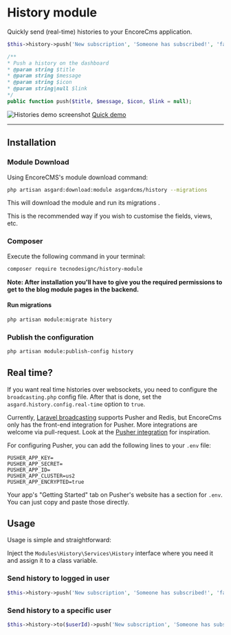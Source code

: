 # History module

Quickly send (real-time) histories to your EncoreCms application.


  ``` php
  $this->history->push('New subscription', 'Someone has subscribed!', 'fa fa-hand-peace-o text-green', route('admin.user.user.index'));
  ```

  ``` php
 /**
  * Push a history on the dashboard
  * @param string $title
  * @param string $message
  * @param string $icon
  * @param string|null $link
 */
public function push($title, $message, $icon, $link = null);
 ```

![Histories demo screenshot](https://cldup.com/Dvb8rrcJLv.thumb.png)
[Quick demo](http://quick.as/7rasgvgv)
***

## Installation

### Module Download

Using EncoreCMS's module download command:

``` bash
php artisan asgard:download:module asgardcms/history --migrations
```

This will download the module and run its migrations .

This is the recommended way if you wish to customise the fields, views, etc.

### Composer

Execute the following command in your terminal:

``` bash
composer require tecnodesignc/history-module
```

**Note: After installation you'll have to give you the required permissions to get to the blog module pages in the backend.**

#### Run migrations

``` bash
php artisan module:migrate history
```

### Publish the configuration

``` bash
php artisan module:publish-config history
```

## Real time?

If you want real time histories over websockets, you need to configure the `broadcasting.php` config file. After that is done, set the `asgard.history.config.real-time` option to `true`.

Currently, [Laravel broadcasting](https://laravel.com/docs/5.5/broadcasting) supports Pusher and Redis, but EncoreCms only has the front-end integration for Pusher. More integrations are welcome via pull-request. Look at the [Pusher integration](https://github.com/EncoreCms/History/blob/master/Assets/js/pusherHistories.js) for inspiration.

For configuring Pusher, you can add the following lines to your `.env` file:

```
PUSHER_APP_KEY=
PUSHER_APP_SECRET=
PUSHER_APP_ID=
PUSHER_APP_CLUSTER=us2
PUSHER_APP_ENCRYPTED=true
```

Your app's "Getting Started" tab on Pusher's website has a section for `.env`. You can just copy and paste those directly.

## Usage

Usage is simple and straightforward:

Inject the `Modules\History\Services\History` interface where you need it and assign it to a class variable.

### Send history to logged in user

``` php
$this->history->push('New subscription', 'Someone has subscribed!', 'fa fa-hand-peace-o text-green', route('admin.user.user.index'));
```

### Send history to a specific user

``` php
$this->history->to($userId)->push('New subscription', 'Someone has subscribed!', 'fa fa-hand-peace-o text-green', route('admin.user.user.index'));
```

